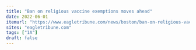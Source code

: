 ```yaml
---
title: "Ban on religious vaccine exemptions moves ahead"
date: 2022-06-01
itemurl: "https://www.eagletribune.com/news/boston/ban-on-religious-vaccine-exemptions-moves-ahead/article_4723e6fa-e0e4-11ec-9e81-43bd3e4c5341.html"
sites: "eagletribune.com"
tags: ["1A"]
draft: false
---
```



